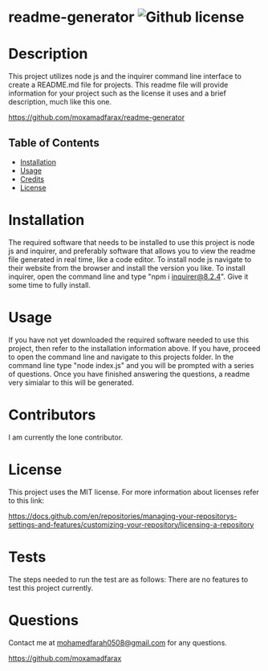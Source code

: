 # readme-generator ![Github license](https://img.shields.io/badge/license-MIT-blue.svg)
# Description
This project utilizes node js and the inquirer command line interface to create a README.md file for projects. This readme file will provide information for your project such as the license it uses and a brief description, much like this one.

https://github.com/moxamadfarax/readme-generator

## Table of Contents
- [Installation](#installation)
- [Usage](#usage)
- [Credits](#credits)
- [License](#license)

# Installation
The required software that needs to be installed to use this project is node js and inquirer, and preferably software that allows you to view the readme file generated in real time, like a code editor. To install node js navigate to their website from the browser and install the version you like. To install inquirer, open the command line and type "npm i inquirer@8.2.4". Give it some time to fully install.
# Usage
If you have not yet downloaded the required software needed to use this project, then refer to the installation information above. If you have, proceed to open the command line and navigate to this projects folder. In the command line type "node index.js" and you will be prompted with a series of questions. Once you have finished answering the questions, a readme very simialar to this will be generated.
# Contributors
I am currently the lone contributor.
# License
This project uses the MIT license.
For more information about licenses refer to this link:

https://docs.github.com/en/repositories/managing-your-repositorys-settings-and-features/customizing-your-repository/licensing-a-repository
# Tests
The steps needed to run the test are as follows: 
There are no features to test this project currently.
# Questions
Contact me at mohamedfarah0508@gmail.com for any questions. 

https://github.com/moxamadfarax
